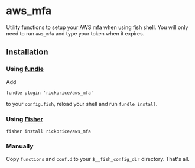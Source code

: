 # aws_mfa

Utility functions to setup your AWS mfa when using fish shell.
You will only need to run `aws_mfa` and type your token when it expires.

## Installation

### Using [fundle](https://github.com/danhper/fundle)

Add

```
fundle plugin 'rickprice/aws_mfa'
```

to your `config.fish`, reload your shell and run `fundle install`.

### Using [Fisher](https://github.com/jorgebucaran/fisher)

```
fisher install rickprice/aws_mfa
```

### Manually

Copy `functions` and `conf.d` to your `$__fish_config_dir` directory. That's all.
